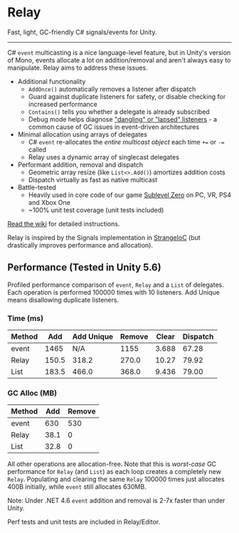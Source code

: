 # Relay
Fast, light, GC-friendly C# signals/events for Unity.

---

C# `event` multicasting is a nice language-level feature, but in Unity's version of Mono, events allocate a lot on addition/removal and aren't always easy to manipulate. Relay aims to address these issues.

* Additional functionality
  * `AddOnce()` automatically removes a listener after dispatch
  * Guard against duplicate listeners for safety, or disable checking for increased performance
  * `Contains()` tells you whether a delegate is already subscribed
  * Debug mode helps diagnose ["dangling" or "lapsed" listeners](https://en.wikipedia.org/wiki/Lapsed_listener_problem) - a common cause of GC issues in event-driven architectures
* Minimal allocation using arrays of delegates
  * C# `event` re-allocates the _entire multicast object_ each time `+=` or `-=` called
  * Relay uses a dynamic array of singlecast delegates
* Performant addition, removal and dispatch
  * Geometric array resize (like `List<>.Add()`) amortizes addition costs
  * Dispatch virtually as fast as native multicast
* Battle-tested
  * Heavily used in core code of our game [Sublevel Zero](http://www.sublevelzerogame.com) on PC, VR, PS4 and Xbox One
  * ~100% unit test coverage (unit tests included)

[Read the wiki](https://github.com/SixWays/Relay/wiki) for detailed instructions.
  
Relay is inspired by the Signals implementation in [StrangeIoC](https://github.com/strangeioc/strangeioc) (but drastically improves performance and allocation).

## Performance (Tested in Unity 5.6)
Profiled performance comparison of `event`, `Relay` and a `List` of delegates. Each operation is performed 100000 times with 10 listeners. Add Unique means disallowing duplicate listeners.

### Time (ms)
|Method|Add|Add Unique|Remove|Clear|Dispatch|
|-----|-----|-----|-----|-----|-----|
|event|1465 |N/A  |1155 |3.688|67.28|
|Relay|150.5|318.2|270.0|10.27|79.92|
|List |183.5|466.0|368.0|9.436|79.00|

### GC Alloc (MB)
|Method|Add|Remove|
|-----|----|----|
|event|630 |530 |
|Relay|38.1|0   |
|List |32.8|0   |

All other operations are allocation-free. Note that this is *worst-case* GC performance for `Relay` (and `List`) as each loop creates a completely new `Relay`. Populating and clearing the same `Relay` 100000 times just allocates 400B initially, while `event` still allocates 630MB.

Note: Under .NET 4.6 `event` addition and removal is 2-7x faster than under Unity.

Perf tests and unit tests are included in Relay/Editor.

